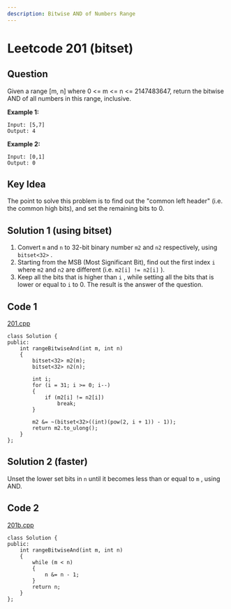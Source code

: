 ```yaml
---
description: Bitwise AND of Numbers Range
---
```


# Leetcode 201 \(bitset\)

## Question

Given a range \[m, n\] where 0 &lt;= m &lt;= n &lt;= 2147483647, return the bitwise AND of all numbers in this range, inclusive.

**Example 1:**

```text
Input: [5,7]
Output: 4
```

**Example 2:**

```text
Input: [0,1]
Output: 0
```



## Key Idea

The point to solve this problem is to find out the "common left header" \(i.e. the common high bits\), and set the remaining bits to 0.

## Solution 1 \(using bitset\)

1. Convert `m` and `n` to 32-bit binary number `m2` and `n2` respectively, using `bitset<32>` . 
2. Starting from the MSB \(Most Significant Bit\), find out the first index `i` where `m2` and `n2` are different \(i.e. `m2[i] != n2[i]` \).
3. Keep all the bits that is higher than `i` , while setting all the bits that is lower or equal to `i` to 0. The result is the answer of the question.

## Code 1

[201.cpp](https://github.com/Peterbotliang/leetcodeNotes/blob/master/201.cpp)

```text
class Solution {
public:
    int rangeBitwiseAnd(int m, int n) 
    {
        bitset<32> m2(m);
        bitset<32> n2(n);

        int i;
        for (i = 31; i >= 0; i--)
        {
            if (m2[i] != n2[i])
                break;
        }
        
        m2 &= ~(bitset<32>((int)(pow(2, i + 1)) - 1));
        return m2.to_ulong();
    }
};
```

            

## Solution 2 \(faster\)

Unset the lower set bits in `n` until it becomes less than or equal to `m` , using AND.



## Code 2

[201b.cpp](https://github.com/Peterbotliang/leetcodeNotes/blob/master/201b.cpp)

```text
class Solution {
public:
    int rangeBitwiseAnd(int m, int n) 
    {
        while (m < n)
        {
            n &= n - 1;
        }
        return n;
    }
};
```

